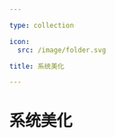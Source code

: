 ```yaml
---

type: collection

icon:
  src: /image/folder.svg

title: 系统美化

---
```


# 系统美化

<ShowBreadcrumb />

<ShowResources />
